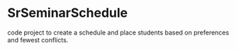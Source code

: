 # SrSeminarSchedule
code project to create a schedule and place students based on preferences and fewest conflicts.

